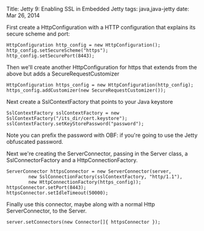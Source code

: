 Title: Jetty 9: Enabling SSL in Embedded Jetty
tags: java,java-jetty
date: Mar 26, 2014

First create a HttpConfiguration with a HTTP configuration that explains its secure scheme and port:

    HttpConfiguration http_config = new HttpConfiguration();
    http_config.setSecureScheme("https");
    http_config.setSecurePort(8443);

Then we'll create another HttpConfiguration for https that extends from the above but adds a SecureRequestCustomizer

    HttpConfiguration https_config = new HttpConfiguration(http_config);
    https_config.addCustomizer(new SecureRequestCustomizer());	        
    
Next create a SslContextFactory that points to your Java keystore

    SslContextFactory sslContextFactory = new SslContextFactory("/its_dir/cert.keystore");
    sslContextFactory.setKeyStorePassword("password");
	        
Note you can prefix the password with OBF: if you're going to use the Jetty obfuscated password.

Next we're creating the ServerConnector, passing in the Server class, a SslConnectorFactory and a HttpConnectionFactory.

    ServerConnector httpsConnector = new ServerConnector(server, 
    		new SslConnectionFactory(sslContextFactory, "http/1.1"),
    		new HttpConnectionFactory(https_config));
    httpsConnector.setPort(8443);
    httpsConnector.setIdleTimeout(50000);	        
    
Finally use this connector, maybe along with a normal Http ServerConnector, to the Server.

    server.setConnectors(new Connector[]{ httpsConnector });
